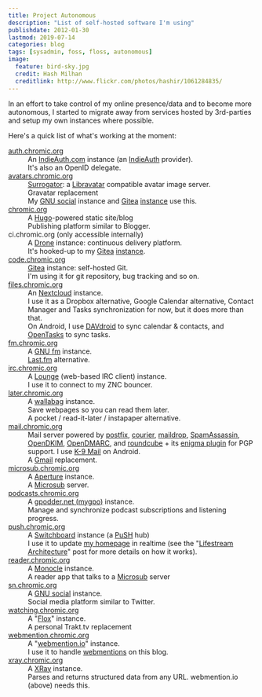 ```yaml
---
title: Project Autonomous
description: "List of self-hosted software I'm using"
publishdate: 2012-01-30
lastmod: 2019-07-14
categories: blog
tags: [sysadmin, foss, floss, autonomous]
image:
  feature: bird-sky.jpg
  credit: Hash Milhan
  creditlink: http://www.flickr.com/photos/hashir/1061284835/
---
```


<div class="p-summary">
In an effort to take control of my online presence/data and to become more autonomous, I started to migrate away from services hosted by 3rd-parties and setup my own instances where possible.
</div>
<!--more-->

Here's a quick list of what's working at the moment:

<dl>
  <dt id="auth"><a href="https://auth.chromic.org">auth.chromic.org</a></dt>
  <dd>
    An <a href="http://indiewebcamp.com/indieauth.com">IndieAuth.com</a> instance (an <a href="http://indiewebcamp.com/indieauth">IndieAuth</a> provider).<br />
    It's also an OpenID delegate.
  </dd>

  <dt id="avatars"><a href="https://avatars.chromic.org">avatars.chromic.org</a></dt>
  <dd>
    <a href="http://sourceforge.net/p/surrogator/wiki/Home/">Surrogator</a>: a <a href="https://www.libravatar.org/">Libravatar</a> compatible avatar image server.<br />
    Gravatar replacement<br />
    My <a href="https://gnu.io/social/">GNU social</a> instance and <a href="https://gitea.io/">Gitea</a> <a href="https://code.chromic.org">instance</a> use this.
  </dd>

  <dt id="chromic"><a href="https://chromic.org">chromic.org</a></dt>
  <dd>
    A <a href="https://gohugo.io/">Hugo</a>-powered static site/blog<br />
    Publishing platform similar to Blogger.
  </dd>

  <dt id="ci">ci.chromic.org (only accessible internally)</dt>
  <dd>
    A <a href="https://drone.io/">Drone</a> instance: continuous delivery platform.<br />
    It's hooked-up to my <a href="https://gitea.io">Gitea</a> <a href="https://code.chromic.org">instance</a>.
  </dd>

  <dt id="code"><a href="https://code.chromic.org">code.chromic.org</a></dt>
  <dd>
    <a href="http://gitea.io/">Gitea</a> instance: self-hosted Git.<br />
    I'm using it for git repository, bug tracking and so on.
  </dd>

  <dt id="files"><a href="https://files.chromic.org">files.chromic.org</a></dt>
  <dd>
    An <a href="https://nextcloud.com/">Nextcloud</a> instance.<br />
    I use it as a Dropbox alternative, Google Calendar alternative, Contact Manager
    and Tasks synchronization for now, but it does more than that.<br />
    On Android, I use <a href="http://davdroid.bitfire.at/what-is-davdroid">DAVdroid</a>
    to sync calendar &amp; contacts, and
    <a href="https://f-droid.org/repository/browse/?fdfilter=tasks&fdid=org.dmfs.tasks">OpenTasks</a> to sync tasks.
  </dd>

  <dt id="fm"><a href="https://fm.chromic.org">fm.chromic.org</a></dt>
  <dd>
    A <a href="https://gnu.io/fm/">GNU fm</a> instance.<br />
    <a href="http://last.fm">Last.fm</a> alternative.
  </dd>

  <dt id="irc"><a href="https://irc.chromic.org">irc.chromic.org</a></dt>
  <dd>
    A <a href="https://github.com/thelounge/lounge">Lounge</a> (web-based IRC client) instance.<br />
    I use it to connect to my ZNC bouncer.
  </dd>

  <dt id="later"><a href="https://later.chromic.org">later.chromic.org</a></dt>
  <dd>
    A <a href="https://www.wallabag.org/">wallabag</a> instance.<br />
    Save webpages so you can read them later.<br />
    A pocket / read-it-later / instapaper alternative.
  </dd>

  <dt id="mail"><a href="https://mail.chromic.org">mail.chromic.org</a></dt>
  <dd>
    Mail server powered by <a href="http://www.postfix.org/">postfix</a>,
    <a href="http://www.courier-mta.org/">courier</a>,
    <a href="http://www.courier-mta.org/maildrop/">maildrop</a>,
    <a href="https://spamassassin.apache.org/">SpamAssassin</a>,
    <a href="http://www.opendkim.org/">OpenDKIM</a>,
    <a href="http://www.trusteddomain.org/opendmarc/">OpenDMARC</a>,
    and <a href="http://roundcube.net/">roundcube</a> + its
    <a href="https://github.com/roundcube/roundcubemail/tree/master/plugins/enigma">enigma plugin</a> for PGP support.
    I use <a href="https://github.com/k9mail/k-9/">K-9 Mail</a> on Android.<br />
    A <a href="http://gmail.com">Gmail</a> replacement.
  </dd>

  <dt id="microsub"><a href="https://microsub.chromic.org">microsub.chromic.org</a></dt>
  <dd>
    A <a href="https://github.com/aaronpk/Aperture">Aperture</a> instance.<br />
    A <a href="https://indieweb.org/Microsub">Microsub</a> server.
  </dd>

  <dt id="podcasts"><a href="https://podcasts.chromic.org">podcasts.chromic.org</a></dt>
  <dd>
    A <a href="https://github.com/gpodder/mygpo">gpodder.net (mygpo)</a> instance.<br />
    Manage and synchronize podcast subscriptions and listening progress.
  </dd>

  <dt id="push"><a href="https://push.chromic.org">push.chromic.org</a></dt>
  <dd>
    A <a href="https://switchboard.p3k.io/">Switchboard</a> instance (a <a href="https://en.wikipedia.org/wiki/PubSubHubbub">PuSH</a> hub)<br />
    I use it to update <a href="http://chromic.org">my homepage</a> in realtime (see the "<a href="http://chromic.org/blog/lifestream-architecture/">Lifestream Architecture</a>" post for more details on how it works).
  </dd>

  <dt id="reader"><a href="https://reader.chromic.org">reader.chromic.org</a></dt>
  <dd>
    A <a href="https://github.com/aaronpk/Monocle">Monocle</a> instance.<br />
    A reader app that talks to a <a href="https://indieweb.org/Microsub">Microsub</a> server
  </dd>

  <dt id="sn"><a href="http://sn.chromic.org">sn.chromic.org</a></dt>
  <dd>
    A <a href="http://gnu.io">GNU social</a> instance.<br />
    Social media platform similar to Twitter.
  </dd>

  <dt id="watching"><a href="https://watching.chromic.org">watching.chromic.org</a></dt>
  <dd>
    A "<a href="https://github.com/devfake/flox">Flox</a>" instance.<br />
    A personal Trakt.tv replacement
  </dd>

  <dt id="webmention"><a href="https://webmention.chromic.org">webmention.chromic.org</a></dt>
  <dd>
    A "<a href="https://webmention.io/">webmention.io</a>" instance.<br />
    I use it to handle <a href="http://indiewebcamp.com/webmention">webmentions</a> on this blog.
  </dd>

  <dt id="xray"><a href="https://xray.chromic.org">xray.chromic.org</a></dt>
  <dd>
    A <a href="https://github.com/aaronpk/XRay">XRay</a> instance.<br />
    Parses and returns structured data from any URL. webmention.io (above) needs this.
  </dd>
</dl>

